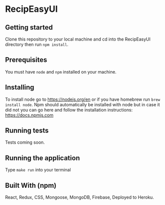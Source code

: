 # RecipEasyUI

## Getting started
Clone this repository to your local machine and cd into the RecipEasyUI directory then run `npm install`.
## Prerequisites
You must have `node` and `npm` installed on your machine.
## Installing
To install node go to https://nodejs.org/en or if you have homebrew run `brew install node`. Npm should automatically be installed with node but in case it did not you can go here and follow the installation instructions: https://docs.npmjs.com
## Running tests
Tests coming soon.
## Running the application
Type `make run` into your terminal
## Built With (npm)
React, Redux, CSS, Mongoose, MongoDB, Firebase, Deployed to Heroku.
